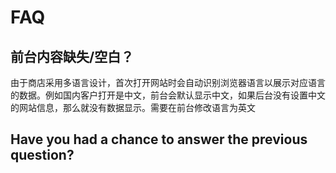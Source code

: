 # FAQ

## 前台内容缺失/空白？

由于商店采用多语言设计，首次打开网站时会自动识别浏览器语言以展示对应语言的数据。例如国内客户打开是中文，前台会默认显示中文，如果后台没有设置中文的网站信息，那么就没有数据显示。需要在前台修改语言为英文

## Have you had a chance to answer the previous question?



